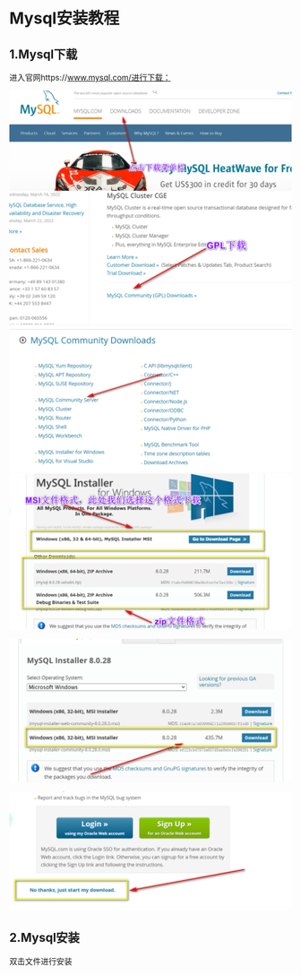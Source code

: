 # Mysql安装教程



## 1.Mysql下载

进入官网https://www.mysql.com/进行下载：

<img src="Mysql安装教程.assets/2022-03-08_152831.png" style="zoom:50%;" />

<img src="Mysql安装教程.assets/2022-03-08_152944.png" style="zoom:50%;" />

<img src="Mysql安装教程.assets/2022-03-08_153030.png" style="zoom:50%;" />

<img src="Mysql安装教程.assets/2022-03-08_153113.png" style="zoom:50%;" />

![](Mysql安装教程.assets/2022-03-08_153250.png)

<img src="Mysql安装教程.assets/2022-03-08_153332.png" style="zoom:50%;" />



## 2.Mysql安装

双击文件进行安装

